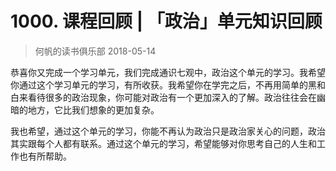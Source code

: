 # 1000. 课程回顾 | 「政治」单元知识回顾
> 何帆的读书俱乐部
2018-05-14

恭喜你又完成一个学习单元，我们完成通识七观中，政治这个单元的学习。我希望你通过这个学习单元的学习，有所收获。我希望你在学完之后，不再用简单的黑和白来看待很多的政治现象，你可能对政治有一个更加深入的了解。政治往往会在幽暗的地方，它比我们想象的更加复杂。

我也希望，通过这个单元的学习，你能不再认为政治只是政治家关心的问题，政治其实跟每个人都有联系。通过这个单元的学习，希望能够对你思考自己的人生和工作也有所帮助。